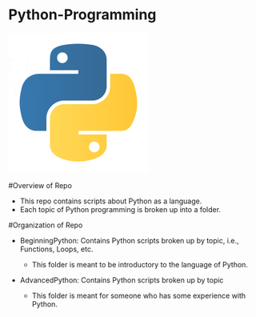 # Python-Programming

![Py](py.png)

#Overview of Repo
  - This repo contains scripts about Python as a language.
  - Each topic of Python programming is broken up into a folder.
  
#Organization of Repo

  - BeginningPython: Contains Python scripts broken up by topic, i.e., Functions, Loops, etc.
    - This folder is meant to be introductory to the language of Python. 
  
  - AdvancedPython: Contains Python scripts broken up by topic
    - This folder is meant for someone who has some experience with Python.

